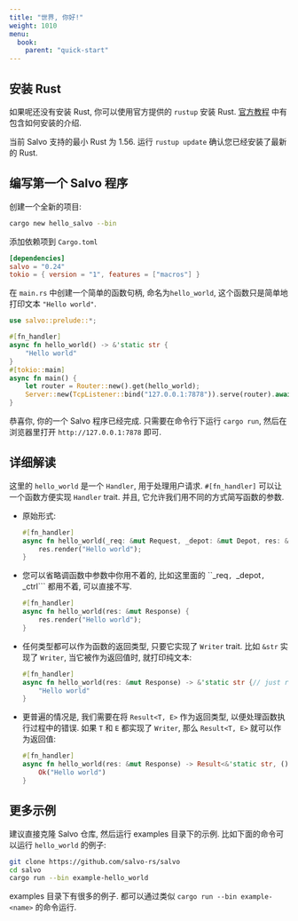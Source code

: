 ```yaml
---
title: "世界, 你好!"
weight: 1010
menu:
  book:
    parent: "quick-start"
---
```


## 安装 Rust

如果呢还没有安装 Rust, 你可以使用官方提供的 ```rustup``` 安装 Rust. [官方教程](https://doc.rust-lang.org/book/ch01-01-installation.html) 中有包含如何安装的介绍.

当前 Salvo 支持的最小 Rust 为 1.56. 运行 ```rustup update``` 确认您已经安装了最新的 Rust.

## 编写第一个 Salvo 程序

创建一个全新的项目:

```bash
cargo new hello_salvo --bin
```

添加依赖项到 `Cargo.toml`

```toml
[dependencies]
salvo = "0.24"
tokio = { version = "1", features = ["macros"] }
```

在 `main.rs` 中创建一个简单的函数句柄, 命名为`hello_world`, 这个函数只是简单地打印文本 ```"Hello world"```.

```rust
use salvo::prelude::*;

#[fn_handler]
async fn hello_world() -> &'static str {
    "Hello world"
}
#[tokio::main]
async fn main() {
    let router = Router::new().get(hello_world);
    Server::new(TcpListener::bind("127.0.0.1:7878")).serve(router).await.unwrap();
}
```

恭喜你, 你的一个 Salvo 程序已经完成. 只需要在命令行下运行 ```cargo run```, 然后在浏览器里打开 ```http://127.0.0.1:7878``` 即可.

## 详细解读

这里的 ```hello_world``` 是一个 ```Handler```, 用于处理用户请求. ```#[fn_handler]``` 可以让一个函数方便实现 ```Handler``` trait. 并且, 它允许我们用不同的方式简写函数的参数.

- 原始形式:
    ```rust
    #[fn_handler]
    async fn hello_world(_req: &mut Request, _depot: &mut Depot, res: &mut Response, _ctrl: &mut FlowCtrl) {
        res.render("Hello world");
    }
    ```

- 您可以省略调函数中参数中你用不着的, 比如这里面的 ``_req```, ```_depot```, ```_ctrl``` 都用不着, 可以直接不写.
  
    ``` rust
    #[fn_handler]
    async fn hello_world(res: &mut Response) {
        res.render("Hello world");
    }
    ```

- 任何类型都可以作为函数的返回类型, 只要它实现了 ```Writer``` trait. 比如 ```&str``` 实现了 ```Writer```, 当它被作为返回值时, 就打印纯文本:

    ```rust
    #[fn_handler]
    async fn hello_world(res: &mut Response) -> &'static str {// just return &str
        "Hello world"
    }
    ```

- 更普遍的情况是, 我们需要在将 ```Result<T, E>``` 作为返回类型, 以便处理函数执行过程中的错误. 如果 ```T``` 和 ```E``` 都实现了 ```Writer```, 那么 ```Result<T, E>``` 就可以作为返回值:
  
    ```rust
    #[fn_handler]
    async fn hello_world(res: &mut Response) -> Result<&'static str, ()> {// return Result
        Ok("Hello world")
    }
    ```

## 更多示例
建议直接克隆 Salvo 仓库, 然后运行 examples 目录下的示例. 比如下面的命令可以运行 ```hello_world``` 的例子:

```sh
git clone https://github.com/salvo-rs/salvo
cd salvo
cargo run --bin example-hello_world
```

examples 目录下有很多的例子. 都可以通过类似 ```cargo run --bin example-<name>``` 的命令运行.
